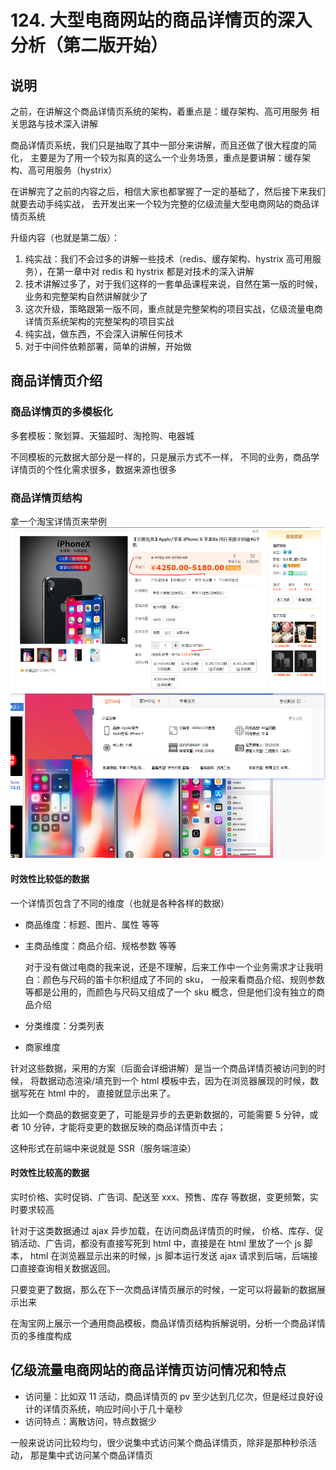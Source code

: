 # 124. 大型电商网站的商品详情页的深入分析（第二版开始）

## 说明
之前，在讲解这个商品详情页系统的架构，着重点是：缓存架构、高可用服务 相关思路与技术深入讲解

商品详情页系统，我们只是抽取了其中一部分来讲解，而且还做了很大程度的简化，
主要是为了用一个较为拟真的这么一个业务场景，重点是要讲解：缓存架构、高可用服务（hystrix）

在讲解完了之前的内容之后，相信大家也都掌握了一定的基础了，然后接下来我们就要去动手纯实战，
去开发出来一个较为完整的亿级流量大型电商网站的商品详情页系统

升级内容（也就是第二版）：

1. 纯实战：我们不会过多的讲解一些技术（redis、缓存架构、hystrix 高可用服务），在第一章中对 redis 和 hystrix 都是对技术的深入讲解
2. 技术讲解过多了，对于我们这样的一套单品课程来说，自然在第一版的时候，业务和完整架构自然讲解就少了
3. 这次升级，策略跟第一版不同，重点就是完整架构的项目实战，亿级流量电商详情页系统架构的完整架构的项目实战
4. 纯实战，做东西，不会深入讲解任何技术
5. 对于中间件依赖部署，简单的讲解，开始做

## 商品详情页介绍

### 商品详情页的多模板化
多套模板：聚划算、天猫超时、淘抢购、电器城

不同模板的元数据大部分是一样的，只是展示方式不一样，
不同的业务，商品学详情页的个性化需求很多，数据来源也很多

### 商品详情页结构
拿一个淘宝详情页来举例
![](./assets/markdown-img-paste-20190630120857135.png)

#### 时效性比较低的数据
一个详情页包含了不同的维度（也就是各种各样的数据）

- 商品维度：标题、图片、属性 等等
- 主商品维度：商品介绍、规格参数 等等

    对于没有做过电商的我来说，还是不理解，后来工作中一个业务需求才让我明白：颜色与尺码的笛卡尔积组成了不同的 sku，
    一般来看商品介绍、规则参数等都是公用的，而颜色与尺码又组成了一个 sku 概念，但是他们没有独立的商品介绍
- 分类维度：分类列表
- 商家维度

针对这些数据，采用的方案（后面会详细讲解）是当一个商品详情页被访问到的时候，
将数据动态渲染/填充到一个 html 模板中去，因为在浏览器展现的时候，数据写死在 html 中的，
直接就显示出来了。

比如一个商品的数据变更了，可能是异步的去更新数据的，可能需要 5 分钟，或者 10 分钟，才能将变更的数据反映的商品详情页中去；

这种形式在前端中来说就是 SSR（服务端渲染）

#### 时效性比较高的数据
实时价格、实时促销、广告词、配送至 xxx、预售、库存 等数据，变更频繁，实时要求较高

针对于这类数据通过 ajax 异步加载，在访问商品详情页的时候，
价格、库存、促销活动、广告词，都没有直接写死到 html 中，直接是在 html 里放了一个 js 脚本，
html 在浏览器显示出来的时候，js 脚本运行发送 ajax 请求到后端，后端接口直接查询相关数据返回。

只要变更了数据，那么在下一次商品详情页展示的时候，一定可以将最新的数据展示出来

在淘宝网上展示一个通用商品模板，商品详情页结构拆解说明，分析一个商品详情页的多维度构成

## 亿级流量电商网站的商品详情页访问情况和特点
- 访问量：比如双 11 活动，商品详情页的 pv 至少达到几亿次，但是经过良好设计的详情页系统，响应时间小于几十毫秒
- 访问特点：离散访问，特点数据少

一般来说访问比较均匀，很少说集中式访问某个商品详情页，除非是那种秒杀活动，
那是集中式访问某个商品详情页


<iframe  height="500px" width="100%" frameborder=0 allowfullscreen="true" :src="$withBase('/ads.html')"></iframe>